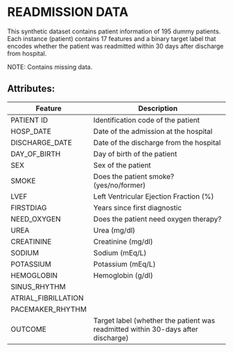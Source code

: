 READMISSION DATA
=================

This synthetic dataset contains patient information of 195 dummy patients.
Each instance (patient) contains 17 features and a binary target label that
encodes whether the patient was readmitted within 30 days after discharge from hospital.

NOTE: Contains missing data.

Attributes:
------------

| Feature             | Description                                                                      |
|---------------------|----------------------------------------------------------------------------------|
| PATIENT ID          | Identification code of the patient                                               |
| HOSP_DATE           | Date of the admission at the hospital                                            |
| DISCHARGE_DATE      | Date of the discharge from the hospital                                          |
| DAY_OF_BIRTH        | Day of birth of the patient                                                      |
| SEX                 | Sex of the patient                                                               |
| SMOKE               | Does the patient smoke? (yes/no/former)                                          |
| LVEF                | Left Ventricular Ejection Fraction (%)                                           |
| FIRSTDIAG           | Years since first diagnostic                                                     |
| NEED_OXYGEN         | Does the patient need oxygen therapy?                                            |
| UREA                | Urea (mg/dl)                                                                     |
| CREATININE          | Creatinine (mg/dl)                                                               |
| SODIUM              | Sodium (mEq/L)                                                                   |
| POTASSIUM           | Potassium (mEq/L)                                                                |
| HEMOGLOBIN          | Hemoglobin (g/dl)                                                                |
| SINUS_RHYTHM        |                                                                                  |
| ATRIAL_FIBRILLATION |                                                                                  |
| PACEMAKER_RHYTHM    |                                                                                  |
| OUTCOME             | Target label (whether the patient was readmitted within 30-days after discharge) |
